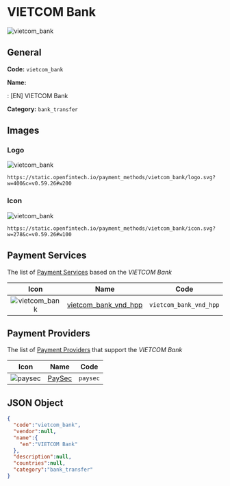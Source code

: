 
# VIETCOM Bank 
![vietcom_bank](https://static.openfintech.io/payment_methods/vietcom_bank/logo.svg?w=400&c=v0.59.26#w200)  

## General 
**Code:** `vietcom_bank` 
 
**Name:** 
 
:	[EN] VIETCOM Bank 
 
**Category:** `bank_transfer` 
 

## Images 

### Logo 
![vietcom_bank](https://static.openfintech.io/payment_methods/vietcom_bank/logo.svg?w=400&c=v0.59.26#w200)  

```
https://static.openfintech.io/payment_methods/vietcom_bank/logo.svg?w=400&c=v0.59.26#w200
```  

### Icon 
![vietcom_bank](https://static.openfintech.io/payment_methods/vietcom_bank/icon.svg?w=278&c=v0.59.26#w100)  

```
https://static.openfintech.io/payment_methods/vietcom_bank/icon.svg?w=278&c=v0.59.26#w100
```  

## Payment Services 
 
The list of [Payment Services](#) based on the _VIETCOM Bank_ 

|Icon|Name|Code| 
|:---:|:---:|:---:| 
|![vietcom_bank](https://static.openfintech.io/payment_methods/vietcom_bank/icon.svg?w=278&c=v0.59.26#w100) |[vietcom_bank_vnd_hpp](#)|`vietcom_bank_vnd_hpp`| 
 

## Payment Providers 
 
The list of [Payment Providers](/providers) that support the _VIETCOM Bank_ 

|Icon|Name|Code| 
|:---:|:---:|:---:| 
|![paysec](https://static.openfintech.io/payment_providers/paysec/icon.png?w=278&c=v0.59.26#w100) |[PaySec](/payment-providers/paysec)|`paysec`| 
 

## JSON Object 

```json
{
  "code":"vietcom_bank",
  "vendor":null,
  "name":{
    "en":"VIETCOM Bank"
  },
  "description":null,
  "countries":null,
  "category":"bank_transfer"
}
```  
